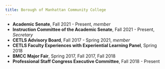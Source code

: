 ```yaml
---
title: Borough of Manhattan Community College
---
```


* **Academic Senate**, Fall 2021 - Present, *member*
* **Instruction Committee of the Academic Senate**, Fall 2021 - Present, *Secretary*
* **CETLS Advisory Board**, Fall 2017 - Spring 2021, *member*
* **CETLS Faculty Experiences with Experiential Learning Panel**, Spring 2018
* **BMCC Major Fair**, Spring 2017, Fall 2017, Fall 2018
* **Professional Staff Congress Executive Committee**, Fall 2018 - Present
